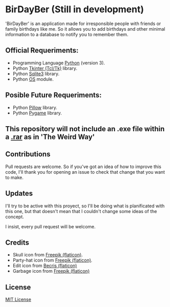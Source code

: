 # BirDayBer (Still in development)
'BirDayBer' is an application made for irresponsible people with friends or family birthdays like me. So it allows you to add birthdays and other minimal information to a database to notify you to remember them.

## Official Requeriments:

- Programming Language [Python](https://www.python.org/) (version 3).
- Python [Tkinter (Tcl/Tk)](https://docs.python.org/3/library/tkinter.html) library.
- Python [Sqlite3](https://docs.python.org/3/library/sqlite3.html) library.
- Python [OS](https://docs.python.org/3/library/os.html) module.

## Posible Future Requeriments:

- Python [Pillow](https://pypi.org/project/Pillow/) library.
- Python [Pygame](https://www.pygame.org/news) library.

## This repository will not include an .exe file within a [.rar](https://www.winrar.es/) as in 'The Weird Way'

## Contributions

Pull requests are welcome.
So if you've got an idea of how to improve this code, I'll thank you for
opening an issue to check that change that you want to make.

## Updates

I'll try to be active with this proyect, so I'll be doing what is planificated 
with this one, but that doesn't mean that I couldn't change some ideas of the concept. 

I insist, every pull request will be welcome.

## Credits

- Skull icon from [Freepik (flaticon)](https://www.flaticon.com/free-icon/skull_485605?related_id=485564&origin=search).
- Party-hat icon from [Freepik (flaticon)](https://www.flaticon.com/free-icon/party-hat_3990692).
- Edit icon from [Becris (flaticon)](https://www.flaticon.com/free-icon/edit_860814?term=edit&page=1&position=4&page=1&position=4&related_id=860814&origin=search)
- Garbage icon from [Freepik (flaticon)](https://www.flaticon.com/free-icon/garbage_3143497?related_id=3143497&origin=search)

## License

[MIT License](https://choosealicense.com/licenses/mit/)

